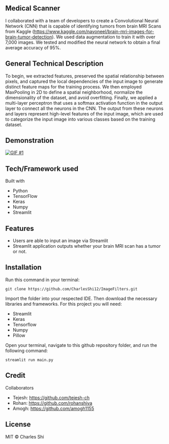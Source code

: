 ## Medical Scanner
I collaborated with a team of developers to create a Convolutional Neural Network (CNN) that is capable of identifying tumors from brain MRI Scans from Kaggle (https://www.kaggle.com/navoneel/brain-mri-images-for-brain-tumor-detection). We used data augmentation to train it with over 7,000 images. We tested and modified the neural network to obtain a final average accuracy of 95%. 

## General Technical Description
To begin, we extracted features, preserved the spatial relationship between pixels, and captured the local dependencies of the input image to generate distinct feature maps for the training process. We then employed MaxPooling in 2D to define a spatial neighborhood, normalize the dimensionality of the dataset, and avoid overfitting.
Finally, we applied a multi-layer perceptron that uses a softmax activation function in the output layer to connect all the neurons in the CNN. The output from these neurons and layers represent high-level features of the input image, which are used to categorize the input image into various classes based on the training dataset. 

## Demonstration
[![GIF #1](https://i.gyazo.com/fc7cf5d86bec18f70f60d216b42d7a3c.gif)](https://gyazo.com/fc7cf5d86bec18f70f60d216b42d7a3c)

## Tech/Framework used
Built with 
* Python
* TensorFlow
* Keras
* Numpy
* Streamlit

## Features
* Users are able to input an image via Streamlit
* Streamlit application outputs whether your brain MRI scan has a tumor or not.

## Installation
Run this command in your terminal: 
```
git clone https://github.com/CharlesShi12/ImageFilters.git
```
Import the folder into your respected IDE. 
Then download the necessary libraries and frameworks. For this project you will need:
* Streamlit
* Keras
* Tensorflow
* Numpy
* Pillow

Open your terminal, navigate to this github repository folder, and run the following command:
```
streamlit run main.py
```

## Credit
Collaborators
* Tejesh: https://github.com/tejesh-ch
* Rohan: https://github.com/rohanshiva
* Amogh: https://github.com/amogh1155

## License
MIT © Charles Shi
